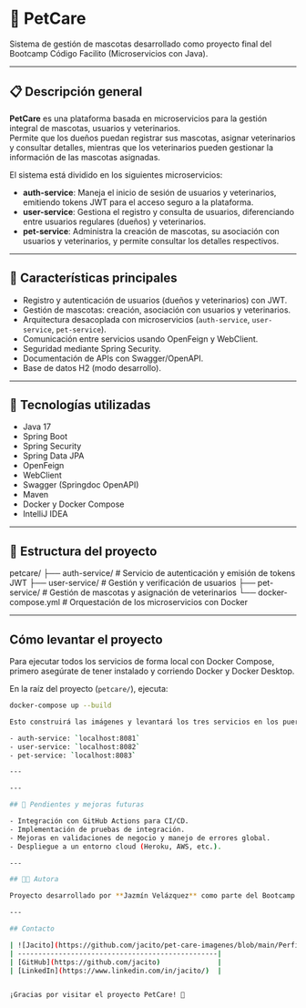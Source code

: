 # 🐾 PetCare

Sistema de gestión de mascotas desarrollado como proyecto final del Bootcamp Código Facilito (Microservicios con Java).

---

## 📋 Descripción general

**PetCare** es una plataforma basada en microservicios para la gestión integral de mascotas, usuarios y veterinarios.  
Permite que los dueños puedan registrar sus mascotas, asignar veterinarios y consultar detalles, mientras que los veterinarios pueden gestionar la información de las mascotas asignadas.

El sistema está dividido en los siguientes microservicios:

- **auth-service**: Maneja el inicio de sesión de usuarios y veterinarios, emitiendo tokens JWT para el acceso seguro a la plataforma.
- **user-service**: Gestiona el registro y consulta de usuarios, diferenciando entre usuarios regulares (dueños) y veterinarios.
- **pet-service**: Administra la creación de mascotas, su asociación con usuarios y veterinarios, y permite consultar los detalles respectivos.

---

## 🚀 Características principales

- Registro y autenticación de usuarios (dueños y veterinarios) con JWT.
- Gestión de mascotas: creación, asociación con usuarios y veterinarios.
- Arquitectura desacoplada con microservicios (`auth-service`, `user-service`, `pet-service`).
- Comunicación entre servicios usando OpenFeign y WebClient.
- Seguridad mediante Spring Security.
- Documentación de APIs con Swagger/OpenAPI.
- Base de datos H2 (modo desarrollo).

---

## 🧰 Tecnologías utilizadas

- Java 17
- Spring Boot
- Spring Security
- Spring Data JPA
- OpenFeign
- WebClient
- Swagger (Springdoc OpenAPI)
- Maven
- Docker y Docker Compose
- IntelliJ IDEA

---

## 📁 Estructura del proyecto

petcare/
├── auth-service/ # Servicio de autenticación y emisión de tokens JWT
├── user-service/ # Gestión y verificación de usuarios
├── pet-service/ # Gestión de mascotas y asignación de veterinarios
└── docker-compose.yml # Orquestación de los microservicios con Docker

---

## Cómo levantar el proyecto

Para ejecutar todos los servicios de forma local con Docker Compose, primero asegúrate de tener instalado y corriendo Docker y Docker Desktop.

En la raíz del proyecto (`petcare/`), ejecuta:

```bash
docker-compose up --build

Esto construirá las imágenes y levantará los tres servicios en los puertos:

- auth-service: `localhost:8081`
- user-service: `localhost:8082`
- pet-service: `localhost:8083`

---

---

## 📌 Pendientes y mejoras futuras

- Integración con GitHub Actions para CI/CD.
- Implementación de pruebas de integración.
- Mejoras en validaciones de negocio y manejo de errores global.
- Despliegue a un entorno cloud (Heroku, AWS, etc.).

---

## 👩‍💻 Autora

Proyecto desarrollado por **Jazmín Velázquez** como parte del Bootcamp de Microservicios con Java y Spring Boot de [Código Facilito](https://codigofacilito.com/).

---

## Contacto

| ![Jacito](https://github.com/jacito/pet-care-imagenes/blob/main/Perfil/Jacito.jpg)   | 
| -------------------------------------------------| 
| [GitHub](https://github.com/jacito)              | 
| [LinkedIn](https://www.linkedin.com/in/jacito/)  |


¡Gracias por visitar el proyecto PetCare! 🐾

